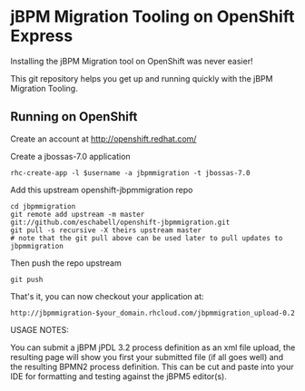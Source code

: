 jBPM Migration Tooling on OpenShift Express
============================================
Installing the jBPM Migration tool on OpenShift was never easier!

This git repository helps you get up and running quickly with the jBPM
Migration Tooling.


Running on OpenShift
----------------------------

Create an account at http://openshift.redhat.com/

Create a jbossas-7.0 application

    rhc-create-app -l $username -a jbpmmigration -t jbossas-7.0

Add this upstream openshift-jbpmmigration repo

    cd jbpmmigration
    git remote add upstream -m master git://github.com/eschabell/openshift-jbpmmigration.git
    git pull -s recursive -X theirs upstream master
    # note that the git pull above can be used later to pull updates to jbpmmigration
    
Then push the repo upstream

    git push

That's it, you can now checkout your application at:

    http://jbpmmigration-$your_domain.rhcloud.com/jbpmmigration_upload-0.2

USAGE NOTES:

You can submit a jBPM jPDL 3.2 process definition as an xml file upload, the
resulting page will show you first your submitted file (if all goes well) and
the resulting BPMN2 process definition. This can be cut and paste into your IDE
for formatting and testing against the jBPM5 editor(s).

